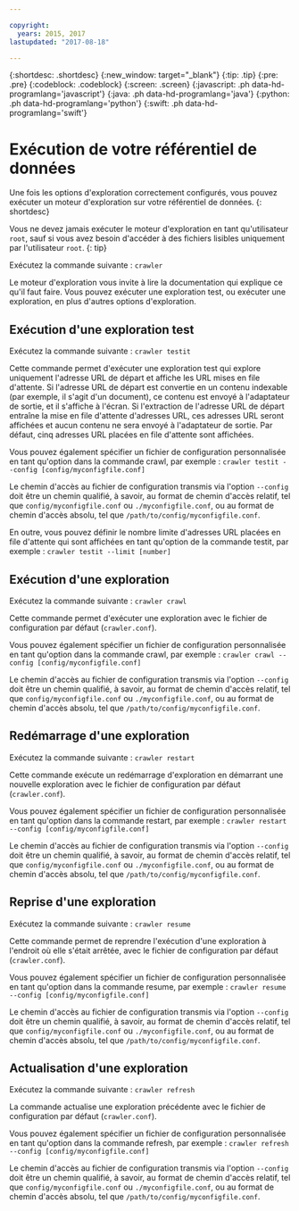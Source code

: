 ```yaml
---

copyright:
  years: 2015, 2017
lastupdated: "2017-08-18"

---
```


{:shortdesc: .shortdesc}
{:new_window: target="_blank"}
{:tip: .tip}
{:pre: .pre}
{:codeblock: .codeblock}
{:screen: .screen}
{:javascript: .ph data-hd-programlang='javascript'}
{:java: .ph data-hd-programlang='java'}
{:python: .ph data-hd-programlang='python'}
{:swift: .ph data-hd-programlang='swift'}

# Exécution de votre référentiel de données

Une fois les options d'exploration correctement configurés, vous pouvez exécuter un moteur d'exploration sur votre référentiel de données.
{: shortdesc}

Vous ne devez jamais exécuter le moteur d'exploration en tant qu'utilisateur `root`, sauf si vous avez besoin d'accéder à des fichiers lisibles uniquement par l'utilisateur `root`.
{: tip}

Exécutez la commande suivante : `crawler`

Le moteur d'exploration vous invite à lire la documentation qui explique ce qu'il faut faire. Vous pouvez exécuter une exploration test, ou exécuter une exploration, en plus d'autres options d'exploration.

## Exécution d'une exploration test

Exécutez la commande suivante : `crawler testit`

Cette commande permet d'exécuter une exploration test qui explore uniquement l'adresse URL de départ et affiche les URL mises en file d'attente. Si l'adresse URL de départ est convertie en un contenu indexable (par exemple, il s'agit d'un document), ce contenu est envoyé à l'adaptateur de sortie, et il s'affiche à l'écran. Si
l'extraction de l'adresse URL de départ entraîne la mise en file d'attente d'adresses
URL, ces adresses URL seront affichées et aucun contenu ne sera envoyé à l'adaptateur de
sortie. Par défaut, cinq adresses URL placées en file d'attente sont affichées.

Vous pouvez également spécifier un fichier de configuration personnalisée en tant qu'option dans la commande crawl, par exemple : `crawler testit --config [config/myconfigfile.conf]`

Le chemin d'accès au fichier de configuration transmis via l'option `--config` doit être un chemin qualifié, à savoir, au format de chemin d'accès relatif, tel que `config/myconfigfile.conf` ou `./myconfigfile.conf`, ou au format de chemin d'accès absolu, tel que `/path/to/config/myconfigfile.conf`.

En outre, vous pouvez définir le nombre limite d'adresses URL placées en file d'attente qui sont affichées en tant qu'option de la commande testit, par exemple : `crawler testit --limit [number]`

## Exécution d'une exploration

Exécutez la commande suivante : `crawler crawl`

Cette commande permet d'exécuter une exploration avec le fichier de configuration par défaut (`crawler.conf`).

Vous pouvez également spécifier un fichier de configuration personnalisée en tant qu'option dans la commande crawl, par exemple : `crawler crawl --config [config/myconfigfile.conf]`

Le chemin d'accès au fichier de configuration transmis via l'option `--config` doit être un chemin qualifié, à savoir, au format de chemin d'accès relatif, tel que `config/myconfigfile.conf` ou `./myconfigfile.conf`, ou au format de chemin d'accès absolu, tel que `/path/to/config/myconfigfile.conf`.

## Redémarrage d'une exploration

Exécutez la commande suivante : `crawler restart`

Cette commande exécute un redémarrage d'exploration en démarrant une nouvelle exploration avec le fichier de configuration par défaut (`crawler.conf`).

Vous pouvez également spécifier un fichier de configuration personnalisée en tant qu'option dans la commande restart, par exemple : `crawler restart --config [config/myconfigfile.conf]`

Le chemin d'accès au fichier de configuration transmis via l'option `--config` doit être un chemin qualifié, à savoir, au format de chemin d'accès relatif, tel que `config/myconfigfile.conf` ou `./myconfigfile.conf`, ou au format de chemin d'accès absolu, tel que `/path/to/config/myconfigfile.conf`.

## Reprise d'une exploration

Exécutez la commande suivante : `crawler resume`

Cette commande permet de reprendre l'exécution d'une exploration à l'endroit où elle s'était arrêtée, avec le fichier de configuration par défaut (`crawler.conf`).

Vous pouvez également spécifier un fichier de configuration personnalisée en tant qu'option dans la commande resume, par exemple : `crawler resume --config [config/myconfigfile.conf]`

Le chemin d'accès au fichier de configuration transmis via l'option `--config` doit être un chemin qualifié, à savoir, au format de chemin d'accès relatif, tel que `config/myconfigfile.conf` ou `./myconfigfile.conf`, ou au format de chemin d'accès absolu, tel que `/path/to/config/myconfigfile.conf`.

## Actualisation d'une exploration

Exécutez la commande suivante : `crawler refresh`

La commande actualise une exploration précédente avec le fichier de configuration par défaut (`crawler.conf`).

Vous pouvez également spécifier un fichier de configuration personnalisée en tant qu'option dans la commande refresh, par exemple : `crawler refresh --config [config/myconfigfile.conf]`

Le chemin d'accès au fichier de configuration transmis via l'option `--config` doit être un chemin qualifié, à savoir, au format de chemin d'accès relatif, tel que `config/myconfigfile.conf` ou `./myconfigfile.conf`, ou au format de chemin d'accès absolu, tel que `/path/to/config/myconfigfile.conf`.
